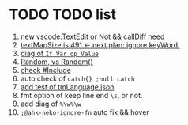 # TODO TODO list

1. [new vscode.TextEdit or Not && callDiff need](src/provider/Format/FormatProvider.ts)
2. [textMapSize is 491 <- next plan: ignore keyWord.](src/tools/DeepAnalysis/getUnknownTextMap.ts)
3. [diag of `If Var op Value`](https://www.autohotkey.com/docs/Language.htm#if-statement)
4. [Random, vs Random()](syntaxes/ahk.tmLanguage.json)
5. [check #Include](https://www.autohotkey.com/docs/Functions.htm#lib)
6. auto check of `catch{} ;null catch`
7. [add test of tmLanguage.json](https://github.com/Microsoft/TypeScript-TmLanguage)
8. fmt option of keep line end `\s`, or not.
9. add diag of `%\w%\w`
10. `;@ahk-neko-ignore-fn` auto fix && hover
